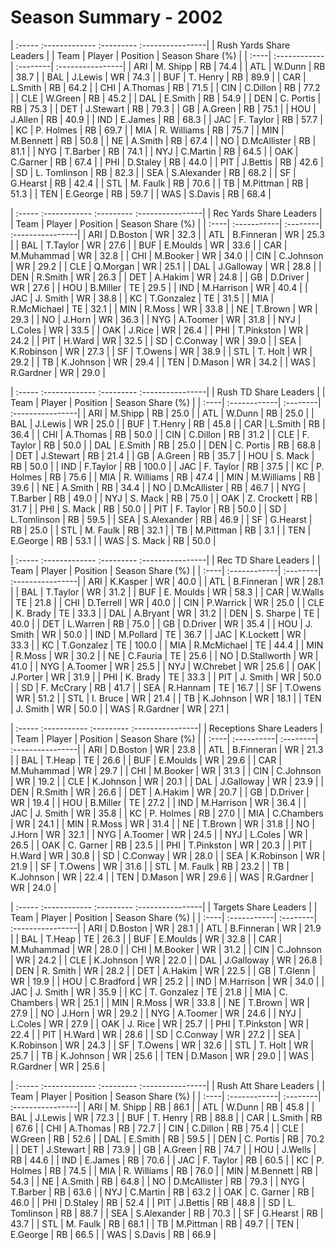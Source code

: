# Season Summary - 2002

| :----- :------------- :--------- :----------------|
|              Rush Yards Share Leaders             |
| Team | Player       | Position | Season Share (%) |
| :----| :------------| :--------| :----------------|
| ARI  | M. Shipp     | RB       | 74.4             |
| ATL  | W.Dunn       | RB       | 38.7             |
| BAL  | J.Lewis      | WR       | 74.3             |
| BUF  | T. Henry     | RB       | 89.9             |
| CAR  | L.Smith      | RB       | 64.2             |
| CHI  | A.Thomas     | RB       | 71.5             |
| CIN  | C.Dillon     | RB       | 77.2             |
| CLE  | W.Green      | RB       | 45.2             |
| DAL  | E.Smith      | RB       | 54.9             |
| DEN  | C. Portis    | RB       | 75.3             |
| DET  | J.Stewart    | RB       | 79.3             |
| GB   | A.Green      | RB       | 75.1             |
| HOU  | J.Allen      | RB       | 40.9             |
| IND  | E.James      | RB       | 68.3             |
| JAC  | F. Taylor    | RB       | 57.7             |
| KC   | P. Holmes    | RB       | 69.7             |
| MIA  | R. Williams  | RB       | 75.7             |
| MIN  | M.Bennett    | RB       | 50.8             |
| NE   | A.Smith      | RB       | 67.4             |
| NO   | D.McAllister | RB       | 81.1             |
| NYG  | T.Barber     | RB       | 74.1             |
| NYJ  | C.Martin     | RB       | 64.5             |
| OAK  | C.Garner     | RB       | 67.4             |
| PHI  | D.Staley     | RB       | 44.0             |
| PIT  | J.Bettis     | RB       | 42.6             |
| SD   | L. Tomlinson | RB       | 82.3             |
| SEA  | S.Alexander  | RB       | 68.2             |
| SF   | G.Hearst     | RB       | 42.4             |
| STL  | M. Faulk     | RB       | 70.6             |
| TB   | M.Pittman    | RB       | 51.3             |
| TEN  | E.George     | RB       | 59.7             |
| WAS  | S.Davis      | RB       | 68.4             |

| :----- :------------ :--------- :----------------|
|             Rec Yards Share Leaders              |
| Team | Player      | Position | Season Share (%) |
| :----| :-----------| :--------| :----------------|
| ARI  | D.Boston    | WR       | 32.3             |
| ATL  | B.Finneran  | WR       | 25.3             |
| BAL  | T.Taylor    | WR       | 27.6             |
| BUF  | E.Moulds    | WR       | 33.6             |
| CAR  | M.Muhammad  | WR       | 32.8             |
| CHI  | M.Booker    | WR       | 34.0             |
| CIN  | C.Johnson   | WR       | 29.2             |
| CLE  | Q.Morgan    | WR       | 25.1             |
| DAL  | J.Galloway  | WR       | 28.8             |
| DEN  | R.Smith     | WR       | 26.3             |
| DET  | A.Hakim     | WR       | 24.8             |
| GB   | D.Driver    | WR       | 27.6             |
| HOU  | B.Miller    | TE       | 29.5             |
| IND  | M.Harrison  | WR       | 40.4             |
| JAC  | J. Smith    | WR       | 38.8             |
| KC   | T.Gonzalez  | TE       | 31.5             |
| MIA  | R.McMichael | TE       | 32.1             |
| MIN  | R.Moss      | WR       | 33.8             |
| NE   | T.Brown     | WR       | 29.3             |
| NO   | J.Horn      | WR       | 36.3             |
| NYG  | A.Toomer    | WR       | 31.8             |
| NYJ  | L.Coles     | WR       | 33.5             |
| OAK  | J.Rice      | WR       | 26.4             |
| PHI  | T.Pinkston  | WR       | 24.2             |
| PIT  | H.Ward      | WR       | 32.5             |
| SD   | C.Conway    | WR       | 39.0             |
| SEA  | K.Robinson  | WR       | 27.3             |
| SF   | T.Owens     | WR       | 38.9             |
| STL  | T. Holt     | WR       | 29.2             |
| TB   | K.Johnson   | WR       | 29.4             |
| TEN  | D.Mason     | WR       | 34.2             |
| WAS  | R.Gardner   | WR       | 29.0             |

| :----- :------------- :--------- :----------------|
|               Rush TD Share Leaders               |
| Team | Player       | Position | Season Share (%) |
| :----| :------------| :--------| :----------------|
| ARI  | M.Shipp      | RB       | 25.0             |
| ATL  | W.Dunn       | RB       | 25.0             |
| BAL  | J.Lewis      | WR       | 25.0             |
| BUF  | T.Henry      | RB       | 45.8             |
| CAR  | L.Smith      | RB       | 36.4             |
| CHI  | A.Thomas     | RB       | 50.0             |
| CIN  | C.Dillon     | RB       | 31.2             |
| CLE  | F. Taylor    | RB       | 50.0             |
| DAL  | E.Smith      | RB       | 25.0             |
| DEN  | C. Portis    | RB       | 68.8             |
| DET  | J.Stewart    | RB       | 21.4             |
| GB   | A.Green      | RB       | 35.7             |
| HOU  | S. Mack      | RB       | 50.0             |
| IND  | F.Taylor     | RB       | 100.0            |
| JAC  | F. Taylor    | RB       | 37.5             |
| KC   | P. Holmes    | RB       | 75.6             |
| MIA  | R. Williams  | RB       | 47.4             |
| MIN  | M.Williams   | RB       | 39.6             |
| NE   | A.Smith      | RB       | 34.4             |
| NO   | D.McAllister | RB       | 46.7             |
| NYG  | T.Barber     | RB       | 49.0             |
| NYJ  | S. Mack      | RB       | 75.0             |
| OAK  | Z. Crockett  | RB       | 31.7             |
| PHI  | S. Mack      | RB       | 50.0             |
| PIT  | F. Taylor    | RB       | 50.0             |
| SD   | L.Tomlinson  | RB       | 59.5             |
| SEA  | S.Alexander  | RB       | 46.9             |
| SF   | G.Hearst     | RB       | 25.0             |
| STL  | M. Faulk     | RB       | 32.1             |
| TB   | M.Pittman    | RB       | 3.1              |
| TEN  | E.George     | RB       | 53.1             |
| WAS  | S. Mack      | RB       | 50.0             |

| :----- :------------- :--------- :----------------|
|                Rec TD Share Leaders               |
| Team | Player       | Position | Season Share (%) |
| :----| :------------| :--------| :----------------|
| ARI  | K.Kasper     | WR       | 40.0             |
| ATL  | B.Finneran   | WR       | 28.1             |
| BAL  | T.Taylor     | WR       | 31.2             |
| BUF  | E. Moulds    | WR       | 58.3             |
| CAR  | W.Walls      | TE       | 21.8             |
| CHI  | D.Terrell    | WR       | 40.0             |
| CIN  | P.Warrick    | WR       | 25.0             |
| CLE  | K. Brady     | TE       | 33.3             |
| DAL  | A.Bryant     | WR       | 31.2             |
| DEN  | S. Sharpe    | TE       | 40.0             |
| DET  | L.Warren     | RB       | 75.0             |
| GB   | D.Driver     | WR       | 35.4             |
| HOU  | J. Smith     | WR       | 50.0             |
| IND  | M.Pollard    | TE       | 36.7             |
| JAC  | K.Lockett    | WR       | 33.3             |
| KC   | T.Gonzalez   | TE       | 100.0            |
| MIA  | R.McMichael  | TE       | 44.4             |
| MIN  | R.Moss       | WR       | 30.2             |
| NE   | C.Fauria     | TE       | 25.6             |
| NO   | D.Stallworth | WR       | 41.0             |
| NYG  | A.Toomer     | WR       | 25.5             |
| NYJ  | W.Chrebet    | WR       | 25.6             |
| OAK  | J.Porter     | WR       | 31.9             |
| PHI  | K. Brady     | TE       | 33.3             |
| PIT  | J. Smith     | WR       | 50.0             |
| SD   | F. McCrary   | RB       | 41.7             |
| SEA  | R.Hannam     | TE       | 16.7             |
| SF   | T.Owens      | WR       | 51.2             |
| STL  | I. Bruce     | WR       | 21.4             |
| TB   | K.Johnson    | WR       | 18.1             |
| TEN  | J. Smith     | WR       | 50.0             |
| WAS  | R.Gardner    | WR       | 27.1             |

| :----- :----------- :--------- :----------------|
|             Receptions Share Leaders            |
| Team | Player     | Position | Season Share (%) |
| :----| :----------| :--------| :----------------|
| ARI  | D.Boston   | WR       | 23.8             |
| ATL  | B.Finneran | WR       | 21.3             |
| BAL  | T.Heap     | TE       | 26.6             |
| BUF  | E.Moulds   | WR       | 29.6             |
| CAR  | M.Muhammad | WR       | 29.7             |
| CHI  | M.Booker   | WR       | 31.3             |
| CIN  | C.Johnson  | WR       | 19.2             |
| CLE  | K.Johnson  | WR       | 20.1             |
| DAL  | J.Galloway | WR       | 23.9             |
| DEN  | R.Smith    | WR       | 26.6             |
| DET  | A.Hakim    | WR       | 20.7             |
| GB   | D.Driver   | WR       | 19.4             |
| HOU  | B.Miller   | TE       | 27.2             |
| IND  | M.Harrison | WR       | 36.4             |
| JAC  | J. Smith   | WR       | 35.8             |
| KC   | P. Holmes  | RB       | 27.0             |
| MIA  | C.Chambers | WR       | 24.1             |
| MIN  | R.Moss     | WR       | 31.4             |
| NE   | T.Brown    | WR       | 31.8             |
| NO   | J.Horn     | WR       | 32.1             |
| NYG  | A.Toomer   | WR       | 24.5             |
| NYJ  | L.Coles    | WR       | 26.5             |
| OAK  | C. Garner  | RB       | 23.5             |
| PHI  | T.Pinkston | WR       | 20.3             |
| PIT  | H.Ward     | WR       | 30.8             |
| SD   | C.Conway   | WR       | 28.0             |
| SEA  | K.Robinson | WR       | 21.9             |
| SF   | T.Owens    | WR       | 31.6             |
| STL  | M. Faulk   | RB       | 23.2             |
| TB   | K.Johnson  | WR       | 22.4             |
| TEN  | D.Mason    | WR       | 29.6             |
| WAS  | R.Gardner  | WR       | 24.0             |

| :----- :------------ :--------- :----------------|
|              Targets Share Leaders               |
| Team | Player      | Position | Season Share (%) |
| :----| :-----------| :--------| :----------------|
| ARI  | D.Boston    | WR       | 28.1             |
| ATL  | B.Finneran  | WR       | 21.9             |
| BAL  | T.Heap      | TE       | 26.3             |
| BUF  | E.Moulds    | WR       | 32.8             |
| CAR  | M.Muhammad  | WR       | 28.0             |
| CHI  | M.Booker    | WR       | 31.2             |
| CIN  | C.Johnson   | WR       | 24.2             |
| CLE  | K.Johnson   | WR       | 22.0             |
| DAL  | J.Galloway  | WR       | 26.8             |
| DEN  | R. Smith    | WR       | 28.2             |
| DET  | A.Hakim     | WR       | 22.5             |
| GB   | T.Glenn     | WR       | 19.9             |
| HOU  | C.Bradford  | WR       | 25.2             |
| IND  | M.Harrison  | WR       | 34.0             |
| JAC  | J. Smith    | WR       | 35.9             |
| KC   | T. Gonzalez | TE       | 21.8             |
| MIA  | C. Chambers | WR       | 25.1             |
| MIN  | R.Moss      | WR       | 33.8             |
| NE   | T.Brown     | WR       | 27.9             |
| NO   | J.Horn      | WR       | 29.2             |
| NYG  | A.Toomer    | WR       | 24.6             |
| NYJ  | L.Coles     | WR       | 27.9             |
| OAK  | J. Rice     | WR       | 25.7             |
| PHI  | T.Pinkston  | WR       | 22.4             |
| PIT  | H.Ward      | WR       | 28.6             |
| SD   | C.Conway    | WR       | 27.2             |
| SEA  | K.Robinson  | WR       | 24.3             |
| SF   | T.Owens     | WR       | 32.6             |
| STL  | T. Holt     | WR       | 25.7             |
| TB   | K.Johnson   | WR       | 25.6             |
| TEN  | D.Mason     | WR       | 29.0             |
| WAS  | R.Gardner   | WR       | 25.6             |

| :----- :------------- :--------- :----------------|
|               Rush Att Share Leaders              |
| Team | Player       | Position | Season Share (%) |
| :----| :------------| :--------| :----------------|
| ARI  | M. Shipp     | RB       | 86.1             |
| ATL  | W.Dunn       | RB       | 45.8             |
| BAL  | J.Lewis      | WR       | 72.3             |
| BUF  | T. Henry     | RB       | 88.8             |
| CAR  | L.Smith      | RB       | 67.6             |
| CHI  | A.Thomas     | RB       | 72.7             |
| CIN  | C.Dillon     | RB       | 75.4             |
| CLE  | W.Green      | RB       | 52.6             |
| DAL  | E.Smith      | RB       | 59.5             |
| DEN  | C. Portis    | RB       | 70.2             |
| DET  | J.Stewart    | RB       | 73.9             |
| GB   | A.Green      | RB       | 74.7             |
| HOU  | J.Wells      | RB       | 44.6             |
| IND  | E.James      | RB       | 70.6             |
| JAC  | F. Taylor    | RB       | 60.5             |
| KC   | P. Holmes    | RB       | 74.5             |
| MIA  | R. Williams  | RB       | 76.0             |
| MIN  | M.Bennett    | RB       | 54.3             |
| NE   | A.Smith      | RB       | 64.8             |
| NO   | D.McAllister | RB       | 79.3             |
| NYG  | T.Barber     | RB       | 63.6             |
| NYJ  | C.Martin     | RB       | 63.2             |
| OAK  | C. Garner    | RB       | 46.0             |
| PHI  | D.Staley     | RB       | 52.4             |
| PIT  | J.Bettis     | RB       | 48.8             |
| SD   | L. Tomlinson | RB       | 88.7             |
| SEA  | S.Alexander  | RB       | 70.3             |
| SF   | G.Hearst     | RB       | 43.7             |
| STL  | M. Faulk     | RB       | 68.1             |
| TB   | M.Pittman    | RB       | 49.7             |
| TEN  | E.George     | RB       | 66.5             |
| WAS  | S.Davis      | RB       | 66.9             |

